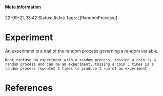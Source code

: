 #### Meta information
22-09-21, 13:42
Status: #idea
Tags: [[RandomProcess]]





# Experiment
An experimnet is a trial of the random process governing a random variable.

```ad-warning
Dont confuse an experiment with a random process, tossing a coin is a random process and can be an experiment, tossing a coin 3 times is a random process repeated 3 times to produce 1 run of an experiment
```





# References
